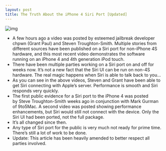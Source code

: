 ```yaml
---
layout: post
title: The Truth About the iPhone 4 Siri Port [Updated]
---
```

![img](http://media.idownloadblog.com/wp-content/uploads/2011/10/siri_tap.jpg)
* A few hours ago a video was posted by esteemed jailbreak developer chpwn (Grant Paul) and Steven Troughton-Smith. Multiple stories from different sources have been published on a Siri port for non-iPhone 4S hardware, and this most recent video demonstrates the software running on an iPhone 4 and 4th generation iPod touch.
* There have been multiple parties working on a Siri port on and off for weeks now. It’s not a new fact that the Siri UI can be run on non-4S hardware. The real magic happens when Siri is able to talk back to you…
* As you can see in the above videos, Steven and Grant have been able to get Siri connecting with Apple’s server. Performance is smooth and Siri responds very quickly.
* The first public evidence for a Siri port to the iPhone 4 was posted by Steve Troughton-Smith weeks ago in conjunction with Mark Gurman of 9to5Mac. A second video was posted showing performance enhancements, but Siri would still not connect with the device. Only the Siri UI had been ported, not the full package.
* It’s all changed since then.
* Any type of Siri port for the public is very much not ready for prime time. There’s still a lot of work to be done.
* Update: This article has been heavily amended to better respect all parties involved.

